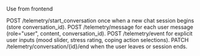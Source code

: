Use from frontend

POST /telemetry/start_conversation once when a new chat session begins (store conversation_id).
POST /telemetry/message for each user message (role="user", content, conversation_id).
POST /telemetry/event for explicit user inputs (mood slider, stress rating, coping action selections).
PATCH /telemetry/conversation/{id}/end when the user leaves or session ends.
